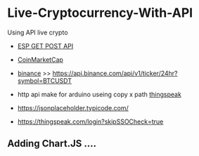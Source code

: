 # Live-Cryptocurrency-With-API
Using API live crypto 

* [ESP GET POST API](https://randomnerdtutorials.com/esp8266-nodemcu-http-get-post-arduino/)

* [CoinMarketCap](https://coinmarketcap.com/api/documentation/v1/#section/Standards-and-Conventions)

* [binance](https://binance.com) >> https://api.binance.com/api/v1/ticker/24hr?symbol=BTCUSDT

* http api make for arduino useing copy x path [thingspeak](https://thingspeak.com/apps)

* https://jsonplaceholder.typicode.com/

* https://thingspeak.com/login?skipSSOCheck=true

## Adding Chart.JS ....
